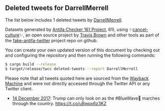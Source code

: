 ## Deleted tweets for DarrellMerrell

The list below includes 1 deleted tweets by
[DarrellMerrell](https://twitter.com/DarrellMerrell).



Datasets generated by [Antifa Checker 161 Project](https://twitter.com/antifacheck161), 61), using ✨[cancel-culture](https://github.com/travisbrown/cancel-culture)✨, an open source project by 
[Travis Brown](https://twitter.com/travisbrown) and other tools as part of the 
[fake-antifa-twitter](https://github.com/antifacheck161/fake-antifa-twitter) project repo on github.

You can create your own updated version of this document by checking out and configuring the
repository and then running the following commands:

```bash
$ cargo build --release
$ target/release/twcc deleted-tweets --report DarrellMerrell
```

Please note that all tweets quoted here are sourced from the
[Wayback Machine](https://web.archive.org) and were not directly accessed through the Twitter API or
any Twitter client.

* [14 December 2017](https://web.archive.org/web/20171214015400/https://twitter.com/DarrellMerrell/status/941124080404779008): Trump can only look on as the #BlueWave🌊 marches through the country. https://t.co/uBwpx6z3KZ <!--941124080404779008-->
